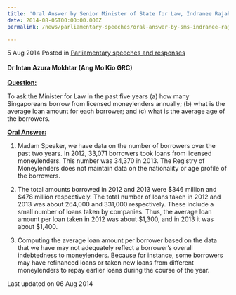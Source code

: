 ```yaml
---
title: 'Oral Answer by Senior Minister of State for Law, Indranee Rajah, to Parliamentary Question on Licensed Moneylending'
date: 2014-08-05T00:00:00.000Z
permalink: /news/parliamentary-speeches/oral-answer-by-sms-indranee-rajah-to-pq-on-licensed-moneylending

---
```



5 Aug 2014 Posted in [Parliamentary speeches and responses](/news/parliamentary-speeches)
<br>  
**Dr Intan Azura Mokhtar (Ang Mo Kio GRC)**
<br>  
**<u>Question:</u>**  

To ask the Minister for Law in the past five years (a) how many Singaporeans borrow from licensed moneylenders annually; (b) what is the average loan amount for each borrower; and (c) what is the average age of the borrowers.

**<u>Oral Answer:</u>**  


1. Madam Speaker, we have data on the number of borrowers over the past two years. In 2012, 33,071 borrowers took loans from licensed moneylenders. This number was 34,370 in 2013. The Registry of Moneylenders does not maintain data on the nationality or age profile of the borrowers.
 
2. The total amounts borrowed in 2012 and 2013 were $346 million and $478 million respectively. The total number of loans taken in 2012 and 2013 was about 264,000 and 331,000 respectively. These include a small number of loans taken by companies. Thus, the average loan amount per loan taken in 2012 was about $1,300, and in 2013 it was about $1,400.
 
3. Computing the average loan amount per borrower based on the data that we have may not adequately reflect a borrower’s overall indebtedness to moneylenders. Because for instance, some borrowers may have refinanced loans or taken new loans from different moneylenders to repay earlier loans during the course of the year.


<p class="right-side-updated">Last updated on 06 Aug 2014</p> 
